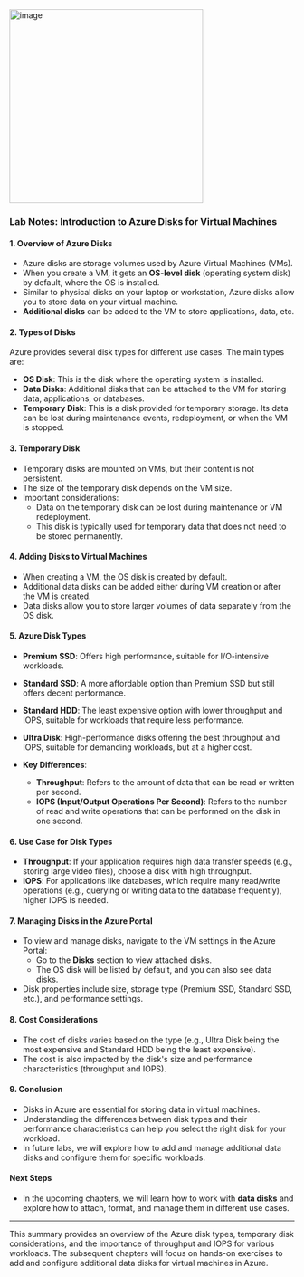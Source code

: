 



<img width="342" alt="image" src="https://github.com/user-attachments/assets/d3092d77-98de-4e81-9166-5b1071fa0e1c" />

### Lab Notes: Introduction to Azure Disks for Virtual Machines

#### 1. **Overview of Azure Disks**
   - Azure disks are storage volumes used by Azure Virtual Machines (VMs).
   - When you create a VM, it gets an **OS-level disk** (operating system disk) by default, where the OS is installed.
   - Similar to physical disks on your laptop or workstation, Azure disks allow you to store data on your virtual machine.
   - **Additional disks** can be added to the VM to store applications, data, etc.
   
#### 2. **Types of Disks**
   Azure provides several disk types for different use cases. The main types are:

   - **OS Disk**: This is the disk where the operating system is installed.
   - **Data Disks**: Additional disks that can be attached to the VM for storing data, applications, or databases.
   - **Temporary Disk**: This is a disk provided for temporary storage. Its data can be lost during maintenance events, redeployment, or when the VM is stopped.

#### 3. **Temporary Disk**
   - Temporary disks are mounted on VMs, but their content is not persistent.
   - The size of the temporary disk depends on the VM size.
   - Important considerations:
     - Data on the temporary disk can be lost during maintenance or VM redeployment.
     - This disk is typically used for temporary data that does not need to be stored permanently.

#### 4. **Adding Disks to Virtual Machines**
   - When creating a VM, the OS disk is created by default.
   - Additional data disks can be added either during VM creation or after the VM is created.
   - Data disks allow you to store larger volumes of data separately from the OS disk.

#### 5. **Azure Disk Types**
   - **Premium SSD**: Offers high performance, suitable for I/O-intensive workloads.
   - **Standard SSD**: A more affordable option than Premium SSD but still offers decent performance.
   - **Standard HDD**: The least expensive option with lower throughput and IOPS, suitable for workloads that require less performance.
   - **Ultra Disk**: High-performance disks offering the best throughput and IOPS, suitable for demanding workloads, but at a higher cost.

   - **Key Differences**:
     - **Throughput**: Refers to the amount of data that can be read or written per second.
     - **IOPS (Input/Output Operations Per Second)**: Refers to the number of read and write operations that can be performed on the disk in one second.

#### 6. **Use Case for Disk Types**
   - **Throughput**: If your application requires high data transfer speeds (e.g., storing large video files), choose a disk with high throughput.
   - **IOPS**: For applications like databases, which require many read/write operations (e.g., querying or writing data to the database frequently), higher IOPS is needed.

#### 7. **Managing Disks in the Azure Portal**
   - To view and manage disks, navigate to the VM settings in the Azure Portal:
     - Go to the **Disks** section to view attached disks.
     - The OS disk will be listed by default, and you can also see data disks.
   - Disk properties include size, storage type (Premium SSD, Standard SSD, etc.), and performance settings.

#### 8. **Cost Considerations**
   - The cost of disks varies based on the type (e.g., Ultra Disk being the most expensive and Standard HDD being the least expensive).
   - The cost is also impacted by the disk's size and performance characteristics (throughput and IOPS).

#### 9. **Conclusion**
   - Disks in Azure are essential for storing data in virtual machines.
   - Understanding the differences between disk types and their performance characteristics can help you select the right disk for your workload.
   - In future labs, we will explore how to add and manage additional data disks and configure them for specific workloads.

#### **Next Steps**
   - In the upcoming chapters, we will learn how to work with **data disks** and explore how to attach, format, and manage them in different use cases.

---

This summary provides an overview of the Azure disk types, temporary disk considerations, and the importance of throughput and IOPS for various workloads. The subsequent chapters will focus on hands-on exercises to add and configure additional data disks for virtual machines in Azure.
